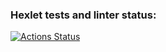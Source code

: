 ### Hexlet tests and linter status:
[![Actions Status](https://github.com/Avieeno/frontend-project-44/actions/workflows/hexlet-check.yml/badge.svg)](https://github.com/Avieeno/frontend-project-44/actions)